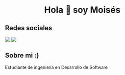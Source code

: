 
<h1 align="center"> Hola 👋 soy Moisés</h1>

<h2>Redes sociales</h2>
<a href="https://www.facebook.com/moises.perez.307540"><img src="https://img.shields.io/badge/Facebook-1877F2?style=for-the-badge&logo=facebook&logoColor=white"></a>
<a href="https://www.instagram.com/_moises.prz/"><img src="https://img.shields.io/badge/Instagram-E4405F?style=for-the-badge&logo=instagram&logoColor=white"></a>

<h2>Sobre mi :)</h2>
<!--Intro start-->
Estudiante de ingeniería en Desarrollo de Software
<!--
**mois3s-perez/mois3s-perez** is a ✨ _special_ ✨ repository because its `README.md` (this file) appears on your GitHub profile.

Here are some ideas to get you started:

- 🔭 I’m currently working on ...
- 🌱 I’m currently learning ...
- 👯 I’m looking to collaborate on ...
- 🤔 I’m looking for help with ...
- 💬 Ask me about ...
- 📫 How to reach me: ...
- 😄 Pronouns: ...
- ⚡ Fun fact: ...
-->

